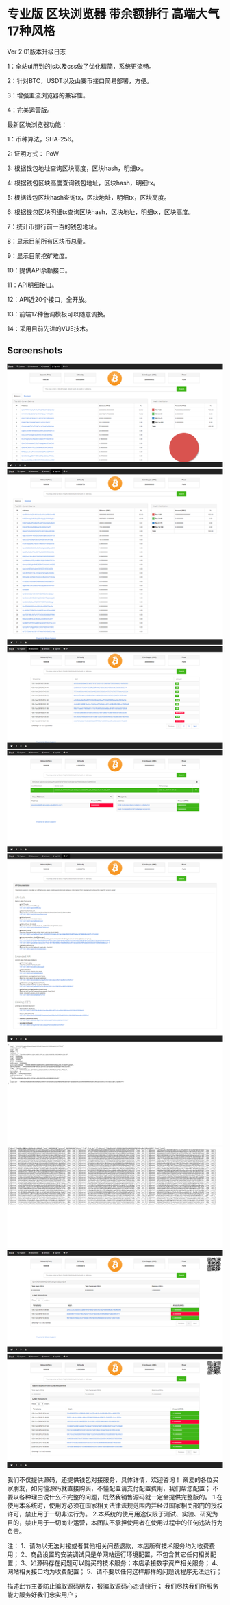 # 专业版 区块浏览器 带余额排行 高端大气 17种风格


Ver 2.01版本升级日志

1：全站ui用到的js以及css做了优化精简，系统更流畅。

2：针对BTC，USDT以及山寨币接口简易部署，方便。

3：增强主流浏览器的兼容性。

4：完美运营版。


最新区块浏览器功能：

1：币种算法，SHA-256。

2:   证明方式： PoW

3:   根据钱包地址查询区块高度，区块hash，明细tx。

4:   根据钱包区块高度查询钱包地址，区块hash，明细tx。

5:   根据钱包区块hash查询tx，区块地址，明细tx，区块高度。

6:   根据钱包区块明细tx查询区块hash，区块地址，明细tx，区块高度。

7：统计币排行前一百的钱包地址。

8：显示目前所有区块币总量。

9：显示目前挖矿难度。

10：提供API余额接口。

11：API明细接口。

12：API近20个接口，全开放。

13：前端17种色调模板可以随意调换。

14：采用目前先进的VUE技术。


## Screenshots
![1](imgs/01.png)
![2](imgs/02.png)
![3](imgs/03.png)
![4](imgs/04.png)
![5](imgs/05.png)
![6](imgs/06.png)
![7](imgs/07.png)
![8](imgs/08.png)
![9](imgs/09.png)


我们不仅提供源码，还提供钱包对接服务，具体详情，欢迎咨询！
亲爱的各位买家朋友，如何懂源码就直接购买，不懂配置请支付配置费用，我们帮您配置；
不要以各种理由说什么不完整的问题，既然我销售源码就一定会提供完整版的。
1.在使用本系统时，使用方必须在国家相关法律法规范围内并经过国家相关部门的授权许可，禁止用于一切非法行为。
2.本系统的使用用途仅限于测试、实验、研究为目的，禁止用于一切商业运营，本团队不承担使用者在使用过程中的任何违法行为负责。

注：
1、请勿以无法对接或者其他相关问题退款，本店所有技术服务均为收费费用；
2、商品设置的安装调试只是单网站运行环境配置，不包含其它任何相关配置；
3、如源码存在问题可以购买的技术服务；本店承接数字资产相关服务；
4、网站相关接口均为收费配置；
5、请不要以任何这样那样的问题说程序无法运行；

描述此节主要防止骗取源码朋友，报骗取源码心态请绕行；
我们尽快我们所服务能力服务好我们忠实用户；
